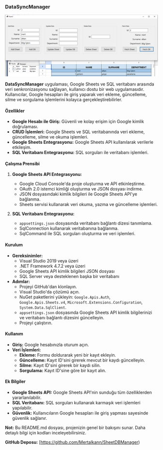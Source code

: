 
### **DataSyncManager**
<p align="center">
  <img src="https://github.com/Mertalkann/SheetDBManager/blob/main/SheetDBManager.png" alt="DataSyncManager">
</p>

**DataSyncManager** uygulaması, Google Sheets ve SQL veritabanı arasında veri senkronizasyonu sağlayan, kullanıcı dostu bir web uygulamasıdır. Kullanıcılar, Google hesapları ile giriş yaparak veri ekleme, güncelleme, silme ve sorgulama işlemlerini kolayca gerçekleştirebilirler.

#### **Özellikler**

* **Google Hesabı ile Giriş:** Güvenli ve kolay erişim için Google kimlik doğrulaması.
* **CRUD İşlemleri:** Google Sheets ve SQL veritabanında veri ekleme, güncelleme, silme ve okuma işlemleri.
* **Google Sheets Entegrasyonu:** Google Sheets API kullanılarak verilerle etkileşim.
* **SQL Veritabanı Entegrasyonu:** SQL sorguları ile veritabanı işlemleri.

#### **Çalışma Prensibi**

1. **Google Sheets API Entegrasyonu:**
   * Google Cloud Console'da proje oluşturma ve API etkinleştirme.
   * OAuth 2.0 istemci kimliği oluşturma ve JSON dosyası indirme.
   * JSON dosyasındaki kimlik bilgileri ile Google Sheets API'ye bağlanma.
   * Sheets servisi kullanarak veri okuma, yazma ve güncelleme işlemleri.

2. **SQL Veritabanı Entegrasyonu:**
   * `appsettings.json` dosyasında veritabanı bağlantı dizesi tanımlama.
   * SqlConnection kullanarak veritabanına bağlanma.
   * SqlCommand ile SQL sorguları oluşturma ve veri işlemleri.

#### **Kurulum**

* **Gereksinimler:**
   * Visual Studio 2019 veya üzeri
   * .NET Framework 4.7.2 veya üzeri
   * Google Sheets API kimlik bilgileri JSON dosyası
   * SQL Server veya desteklenen başka bir veritabanı
* **Adımlar:**
   * Projeyi GitHub'dan klonlayın.
   * Visual Studio'da çözümü açın.
   * NuGet paketlerini yükleyin: `Google.Apis.Auth`, `Google.Apis.Sheets.v4`, `Microsoft.Extensions.Configuration`, `System.Data.SqlClient`.
   * `appsettings.json` dosyasında Google Sheets API kimlik bilgilerinizi ve veritabanı bağlantı dizesini güncelleyin.
   * Projeyi çalıştırın.

#### **Kullanım**

* **Giriş:** Google hesabınızla oturum açın.
* **Veri İşlemleri:**
   * **Ekleme:** Formu doldurarak yeni bir kayıt ekleyin.
   * **Güncelleme:** Kayıt ID'sini girerek mevcut bir kaydı güncelleyin.
   * **Silme:** Kayıt ID'sini girerek bir kaydı silin.
   * **Sorgulama:** Kayıt ID'sine göre bir kayıt alın.

#### **Ek Bilgiler**

* **Google Sheets API:** Google Sheets API'nin sunduğu tüm özelliklerden yararlanılabilir.
* **SQL Veritabanı:** SQL sorguları kullanarak karmaşık veri işlemleri yapılabilir.
* **Güvenlik:** Kullanıcıların Google hesapları ile giriş yapması sayesinde güvenlik sağlanır.

**Not:** Bu README.md dosyası, projenizin genel bir bakışını sunar. Daha detaylı bilgi için kodları inceleyebilirsiniz.

**GitHub Deposu:** [https://github.com/Mertalkann/SheetDBManager)

